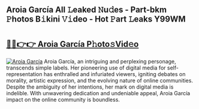 ## Aroia García All 𝙻eaked 𝙽u𝚍es - Part-bkm 𝙿hotos B𝚒kini 𝚅𝚒deo - Hot 𝙿art 𝙻eaks Y99WM

# <h2><a href="http://ld7h2xl.urlbe.top/?page=Aroia+Garc%c3%ada">🔗🔗👉👉 Aroia García P𝚑oto𝚜Vid𝚎o</a></h2>

[![Aroia García](https://i.imgur.com/eBuTRDB.gif)](http://ld7h2xl.urlbe.top/?page=Aroia+Garc%c3%ada)
Aroia García, an intriguing and perplexing personage, transcends simple labels. Her pioneering use of digital media for self-representation has enthralled and infuriated viewers, igniting debates on morality, artistic expression, and the evolving nature of online communities. Despite the ambiguity of her intentions, her mark on digital media is indelible. With unwavering dedication and undeniable appeal, Aroia García impact on the online community is boundless.
